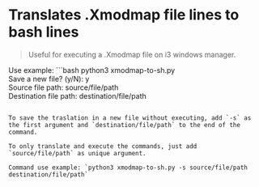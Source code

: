 # Translates .Xmodmap file lines to bash lines

> Useful for executing a .Xmodmap file on i3 windows manager.

Use example: ```bash
	python3 xmodmap-to-sh.py<br>
		Save a new file? (y/N): y<br>
		Source file path: source/file/path<br>
		Destination file path: destination/file/path
```

To save the traslation in a new file without executing, add `-s` as the first argument and `destination/file/path` to the end of the command.

To only translate and execute the commands, just add `source/file/path` as unique argument.

Command use example: `python3 xmodmap-to-sh.py -s source/file/path destination/file/path`

